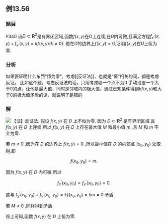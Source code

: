## 例13.56
### 题目
P340 设$D \subset {\mathbf{R}}^{2}$是有界闭区域,函数$f( {x, y})$在$D$上连续,在$D$内可微,且满足方程${f}_{x}^{\prime }( {x, y}) + {f}_{y}^{\prime }( {x, y}) = {kf}( {x, y}) ( {k \neq 0})$. 若在$D$的边界上$f( {x, y}) = 0$,证明$f( {x, y})$在$D$上恒为零.
### 分析
如果要证明什么东西“恒为零”，考虑[[反证法]]，也就是“恒”相关的词，都是考虑反证。
比如这个题，考虑反证法的话，只用考虑哪一个点不为0
手动设置一个大于0的点，让他是最大值，同时是邻域内的极大值，通过已知条件得到$kf(x,y)$和大于0的极大值矛盾的话，就说明了是错的
### 解
![](https://img.hwenyi.live/202410270111518.webp)
【证】反证法.
假设 $f( {x, y})$ 在 $D$ 上不恒为零. 因为 $D \subset {\mathbf{R}}^{2}$ 是有界闭区域,且 $f( {x, y})$ 在 $D$ 上连续,所以 $f( {x, y})$ 在 $D$ 上存在最大值 $M$ 和最小值 $m$ ,且 $M$ 和 $m$ 不全为零.

若 $m \neq 0$ ,因为在 $D$ 的边界上 $f( {x, y}) = 0$ ,所以最小值在 $D$ 的内部点 $( {{x}_{0},{y}_{0}})$ 处取得,即

$$
f( {{x}_{0},{y}_{0}}) = m.
$$

因为 $f( {x, y})$ 在 $D$ 内可微,所以

$$
{f}_{x}^{\prime }( {{x}_{0},{y}_{0}}) = {f}_{y}^{\prime }( {{x}_{0},{y}_{0}}) = 0.
$$

这与 ${f}_{x}^{\prime }( {{x}_{0},{y}_{0}}) + {f}_{y}^{\prime }( {{x}_{0},{y}_{0}}) = {kf}( {{x}_{0},{y}_{0}}) = {km} \neq 0$ 矛盾.

若 $M \neq 0$ ,同样得到矛盾.

综上可知,函数 $f( {x, y})$ 在 $D$ 上恒为零.
